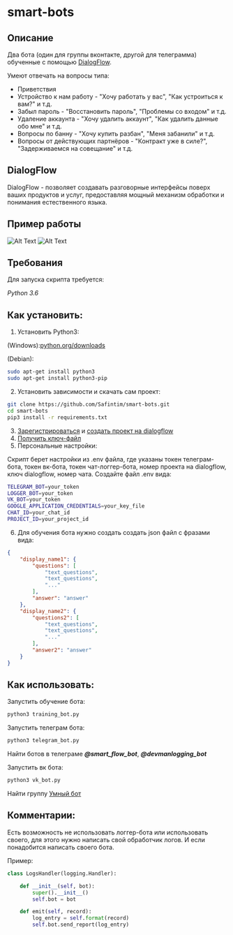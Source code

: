 # smart-bots

## Описание
Два бота (один для группы вконтакте, другой для телеграмма) обученные с помощью
 [DialogFlow](https://dialogflow.com/).
 
Умеют отвечать на вопросы типа:
* Приветствия
* Устройство к нам работу - "Хочу работать у вас", "Как устроиться к вам?" и т.д.
* Забыл пароль - "Восстановить пароль", "Проблемы со входом" и т.д.
* Удаление аккаунта - "Хочу удалить аккаунт", "Как удалить данные обо мне" и т.д.
* Вопросы по банну - "Хочу купить разбан", "Меня забанили" и т.д.
* Вопросы от действующих партнёров - "Контракт уже в силе?", "Задерживаемся на совещание" и т.д.

## DialogFlow
DialogFlow - позволяет создавать разговорные интерфейсы поверх ваших продуктов и услуг,
 предоставляя мощный механизм обработки и понимания естественного языка.

## Пример работы
![Alt Text](http://ipic.su/img/img7/fs/smart-telebot.1557839616.gif)
![Alt Text](http://ipic.su/img/img7/fs/smart-vkbot.1557839823.gif)

## Требования

Для запуска скрипта требуется:

*Python 3.6*


## Как установить:

1. Установить Python3:

(Windows):[python.org/downloads](https://www.python.org/downloads/windows/)

(Debian):
```sh
sudo apt-get install python3
sudo apt-get install python3-pip
```
2. Установить зависимости и скачать сам проект:

```sh
git clone https://github.com/Safintim/smart-bots.git
cd smart-bots
pip3 install -r requirements.txt
```
3. [Зарегистрироваться](https://dialogflow.com/docs/getting-started/create-account)
 и [создать проект на dialogflow](https://dialogflow.com/docs/getting-started/first-agent)
4. [Получить ключ-файл](https://dialogflow.com/docs/reference/v2-auth-setup)
5. Персональные настройки:

Скрипт берет настройки из .env файла, где указаны токен телеграм-бота, токен вк-бота, 
токен чат-логгер-бота, номер проекта на dialogflow, ключ dialogflow, номер чата. Создайте файл .env вида:
 
```sh
TELEGRAM_BOT=your_token
LOGGER_BOT=your_token
VK_BOT=your_token
GOOGLE_APPLICATION_CREDENTIALS=your_key_file
CHAT_ID=your_chat_id
PROJECT_ID=your_project_id
```
6. Для обучения бота нужно создать создать json файл с фразами вида:
```json
{
    "display_name1": {
        "questions": [
            "text_questions",
            "text_questions",
            "..."
        ],
        "answer": "answer"
    },
    "display_name2": {
        "questions2": [
            "text_questions",
            "text_questions",
            "..."
        ],
        "answer2": "answer"
    }
}
```

## Как использовать:

Запустить обучение бота:
```sh
python3 training_bot.py
```

Запустить телеграм бота:
```sh
python3 telegram_bot.py
```

Найти ботов в телеграме **_@smart_flow_bot_**, **_@devmanlogging_bot_**

Запустить вк бота:
```sh
python3 vk_bot.py
```

Найти группу [Умный бот](https://vk.com/club182299966) 


## Комментарии:
Есть возможность не использовать логгер-бота или использовать своего, для этого нужно написать свой обработчик логов.
И если понадобится написать своего бота.

Пример:
```python
class LogsHandler(logging.Handler):

    def __init__(self, bot):
        super().__init__()
        self.bot = bot

    def emit(self, record):
        log_entry = self.format(record)
        self.bot.send_report(log_entry)
```